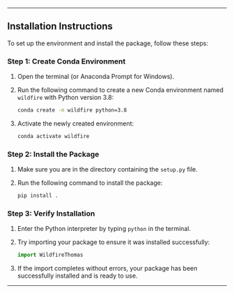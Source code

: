
---

## Installation Instructions

To set up the environment and install the package, follow these steps:

### Step 1: Create Conda Environment

1. Open the terminal (or Anaconda Prompt for Windows).

2. Run the following command to create a new Conda environment named `wildfire` with Python version 3.8:
   ```sh
   conda create -n wildfire python=3.8
   ```

3. Activate the newly created environment:
   ```sh
   conda activate wildfire
   ```

### Step 2: Install the Package

1. Make sure you are in the directory containing the `setup.py` file.

2. Run the following command to install the package:
   ```sh
   pip install .
   ```

### Step 3: Verify Installation

1. Enter the Python interpreter by typing `python` in the terminal.

2. Try importing your package to ensure it was installed successfully:
   ```python
   import WildfireThomas
   ```

3. If the import completes without errors, your package has been successfully installed and is ready to use.

---
